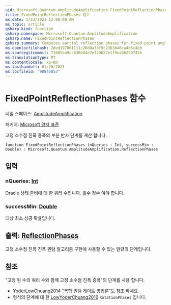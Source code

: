 ```yaml
---
uid: Microsoft.Quantum.AmplitudeAmplification.FixedPointReflectionPhases
title: FixedPointReflectionPhases 함수
ms.date: 1/23/2021 12:00:00 AM
ms.topic: article
qsharp.kind: function
qsharp.namespace: Microsoft.Quantum.AmplitudeAmplification
qsharp.name: FixedPointReflectionPhases
qsharp.summary: Computes partial reflection phases for fixed-point amplitude amplification.
ms.openlocfilehash: 2ded197801111c26d8a33f9c2363b46ca4b6c4b9
ms.sourcegitcommit: 71605ea9cc630e84e7ef29027e1f0ea06299747e
ms.translationtype: MT
ms.contentlocale: ko-KR
ms.lasthandoff: 01/26/2021
ms.locfileid: "98845853"
---
```

# <a name="fixedpointreflectionphases-function"></a>FixedPointReflectionPhases 함수

네임 스페이스: [AmplitudeAmplification](xref:Microsoft.Quantum.AmplitudeAmplification)

패키지: [Microsoft 양자 표준](https://nuget.org/packages/Microsoft.Quantum.Standard)


고정 소수점 진폭 증폭의 부분 반사 단계를 계산 합니다.

```qsharp
function FixedPointReflectionPhases (nQueries : Int, successMin : Double) : Microsoft.Quantum.AmplitudeAmplification.ReflectionPhases
```


## <a name="input"></a>입력

### <a name="nqueries--int"></a>nQueries: [Int](xref:microsoft.quantum.lang-ref.int)

Oracle 상태 준비에 대 한 쿼리 수입니다. 홀수 정수 여야 합니다.


### <a name="successmin--double"></a>successMin: [Double](xref:microsoft.quantum.lang-ref.double)

대상 최소 성공 확률입니다.



## <a name="output--reflectionphases"></a>출력: [ReflectionPhases](xref:Microsoft.Quantum.AmplitudeAmplification.ReflectionPhases)

고정 소수점 진폭 진폭 퀀텀 알고리즘 구현에 사용할 수 있는 일련의 단계입니다.

## <a name="references"></a>참조

"고정 된 수의 쿼리 수와 함께 고정 소수점 진폭 증폭"의 단계를 사용 합니다.

- [YoderLowChuang2014](https://arxiv.org/abs/1409.3305) "복합 퀀텀 게이트 방법론"도 참조 하세요.
- 형식의 단계에 대 한 [LowYoderChuang2016](https://arxiv.org/abs/1603.03996) `RotationPhases` 입니다.